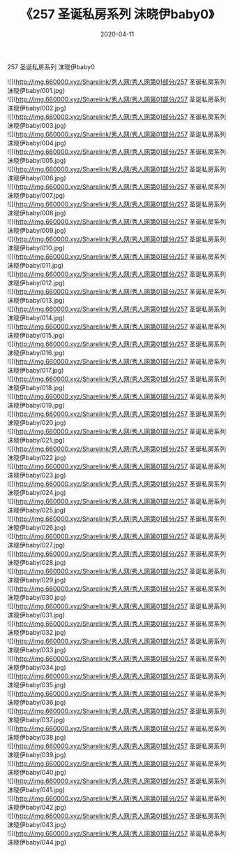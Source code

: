 ﻿---
layout: post
title:  《257 圣诞私房系列 沫晓伊baby0》
date:   2020-04-11
img: http://img.660000.xyz/Sharelink/秀人网/秀人网第01部分/257 圣诞私房系列 沫晓伊baby0/000.jpg
categories: [美女, 清纯, 唯美]
---

257 圣诞私房系列 沫晓伊baby0

  ![](http://img.660000.xyz/Sharelink/秀人网/秀人网第01部分/257 圣诞私房系列 沫晓伊baby/001.jpg) <br> ![](http://img.660000.xyz/Sharelink/秀人网/秀人网第01部分/257 圣诞私房系列 沫晓伊baby/002.jpg) <br> ![](http://img.660000.xyz/Sharelink/秀人网/秀人网第01部分/257 圣诞私房系列 沫晓伊baby/003.jpg) <br> ![](http://img.660000.xyz/Sharelink/秀人网/秀人网第01部分/257 圣诞私房系列 沫晓伊baby/004.jpg) <br> ![](http://img.660000.xyz/Sharelink/秀人网/秀人网第01部分/257 圣诞私房系列 沫晓伊baby/005.jpg) <br> ![](http://img.660000.xyz/Sharelink/秀人网/秀人网第01部分/257 圣诞私房系列 沫晓伊baby/006.jpg) <br> ![](http://img.660000.xyz/Sharelink/秀人网/秀人网第01部分/257 圣诞私房系列 沫晓伊baby/007.jpg) <br> ![](http://img.660000.xyz/Sharelink/秀人网/秀人网第01部分/257 圣诞私房系列 沫晓伊baby/008.jpg) <br> ![](http://img.660000.xyz/Sharelink/秀人网/秀人网第01部分/257 圣诞私房系列 沫晓伊baby/009.jpg) <br> ![](http://img.660000.xyz/Sharelink/秀人网/秀人网第01部分/257 圣诞私房系列 沫晓伊baby/010.jpg) <br> ![](http://img.660000.xyz/Sharelink/秀人网/秀人网第01部分/257 圣诞私房系列 沫晓伊baby/011.jpg) <br> ![](http://img.660000.xyz/Sharelink/秀人网/秀人网第01部分/257 圣诞私房系列 沫晓伊baby/012.jpg) <br> ![](http://img.660000.xyz/Sharelink/秀人网/秀人网第01部分/257 圣诞私房系列 沫晓伊baby/013.jpg) <br> ![](http://img.660000.xyz/Sharelink/秀人网/秀人网第01部分/257 圣诞私房系列 沫晓伊baby/014.jpg) <br> ![](http://img.660000.xyz/Sharelink/秀人网/秀人网第01部分/257 圣诞私房系列 沫晓伊baby/015.jpg) <br> ![](http://img.660000.xyz/Sharelink/秀人网/秀人网第01部分/257 圣诞私房系列 沫晓伊baby/016.jpg) <br> ![](http://img.660000.xyz/Sharelink/秀人网/秀人网第01部分/257 圣诞私房系列 沫晓伊baby/017.jpg) <br> ![](http://img.660000.xyz/Sharelink/秀人网/秀人网第01部分/257 圣诞私房系列 沫晓伊baby/018.jpg) <br> ![](http://img.660000.xyz/Sharelink/秀人网/秀人网第01部分/257 圣诞私房系列 沫晓伊baby/019.jpg) <br> ![](http://img.660000.xyz/Sharelink/秀人网/秀人网第01部分/257 圣诞私房系列 沫晓伊baby/020.jpg) <br> ![](http://img.660000.xyz/Sharelink/秀人网/秀人网第01部分/257 圣诞私房系列 沫晓伊baby/021.jpg) <br> ![](http://img.660000.xyz/Sharelink/秀人网/秀人网第01部分/257 圣诞私房系列 沫晓伊baby/022.jpg) <br> ![](http://img.660000.xyz/Sharelink/秀人网/秀人网第01部分/257 圣诞私房系列 沫晓伊baby/023.jpg) <br> ![](http://img.660000.xyz/Sharelink/秀人网/秀人网第01部分/257 圣诞私房系列 沫晓伊baby/024.jpg) <br> ![](http://img.660000.xyz/Sharelink/秀人网/秀人网第01部分/257 圣诞私房系列 沫晓伊baby/025.jpg) <br> ![](http://img.660000.xyz/Sharelink/秀人网/秀人网第01部分/257 圣诞私房系列 沫晓伊baby/026.jpg) <br> ![](http://img.660000.xyz/Sharelink/秀人网/秀人网第01部分/257 圣诞私房系列 沫晓伊baby/027.jpg) <br> ![](http://img.660000.xyz/Sharelink/秀人网/秀人网第01部分/257 圣诞私房系列 沫晓伊baby/028.jpg) <br> ![](http://img.660000.xyz/Sharelink/秀人网/秀人网第01部分/257 圣诞私房系列 沫晓伊baby/029.jpg) <br> ![](http://img.660000.xyz/Sharelink/秀人网/秀人网第01部分/257 圣诞私房系列 沫晓伊baby/030.jpg) <br> ![](http://img.660000.xyz/Sharelink/秀人网/秀人网第01部分/257 圣诞私房系列 沫晓伊baby/031.jpg) <br> ![](http://img.660000.xyz/Sharelink/秀人网/秀人网第01部分/257 圣诞私房系列 沫晓伊baby/032.jpg) <br> ![](http://img.660000.xyz/Sharelink/秀人网/秀人网第01部分/257 圣诞私房系列 沫晓伊baby/033.jpg) <br> ![](http://img.660000.xyz/Sharelink/秀人网/秀人网第01部分/257 圣诞私房系列 沫晓伊baby/034.jpg) <br> ![](http://img.660000.xyz/Sharelink/秀人网/秀人网第01部分/257 圣诞私房系列 沫晓伊baby/035.jpg) <br> ![](http://img.660000.xyz/Sharelink/秀人网/秀人网第01部分/257 圣诞私房系列 沫晓伊baby/036.jpg) <br> ![](http://img.660000.xyz/Sharelink/秀人网/秀人网第01部分/257 圣诞私房系列 沫晓伊baby/037.jpg) <br> ![](http://img.660000.xyz/Sharelink/秀人网/秀人网第01部分/257 圣诞私房系列 沫晓伊baby/038.jpg) <br> ![](http://img.660000.xyz/Sharelink/秀人网/秀人网第01部分/257 圣诞私房系列 沫晓伊baby/039.jpg) <br> ![](http://img.660000.xyz/Sharelink/秀人网/秀人网第01部分/257 圣诞私房系列 沫晓伊baby/040.jpg) <br> ![](http://img.660000.xyz/Sharelink/秀人网/秀人网第01部分/257 圣诞私房系列 沫晓伊baby/041.jpg) <br> ![](http://img.660000.xyz/Sharelink/秀人网/秀人网第01部分/257 圣诞私房系列 沫晓伊baby/042.jpg) <br> ![](http://img.660000.xyz/Sharelink/秀人网/秀人网第01部分/257 圣诞私房系列 沫晓伊baby/043.jpg) <br> ![](http://img.660000.xyz/Sharelink/秀人网/秀人网第01部分/257 圣诞私房系列 沫晓伊baby/044.jpg) <br>